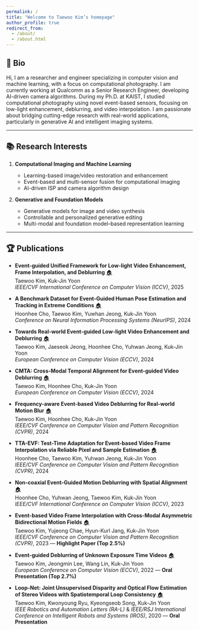```yaml
---
permalink: /
title: "Welcome to Taewoo Kim’s homepage"
author_profile: true
redirect_from: 
  - /about/
  - /about.html
---
```


## 🔬 Bio
Hi, I am a researcher and engineer specializing in computer vision and machine learning, with a focus on computational photography. I am currently working at Qualcomm as a Senior Research Engineer, developing AI-driven camera algorithms. During my Ph.D. at KAIST, I studied computational photography using novel event-based sensors, focusing on low-light enhancement, deblurring, and video interpolation. I am passionate about bridging cutting-edge research with real-world applications, particularly in generative AI and intelligent imaging systems.

---

## 📚 Research Interests
1. **Computational Imaging and Machine Learning**  
   - Learning-based image/video restoration and enhancement  
   - Event-based and multi-sensor fusion for computational imaging  
   - AI-driven ISP and camera algorithm design  

2. **Generative and Foundation Models**  
   - Generative models for image and video synthesis  
   - Controllable and personalized generative editing  
   - Multi-modal and foundation model–based representation learning  

---

## 🏆 Publications

- **Event-guided Unified Framework for Low-light Video Enhancement, Frame Interpolation, and Deblurring** [🏠](https://openaccess.thecvf.com/content/ICCV2025/papers/Kim_Event-guided_Unified_Framework_for_Low-light_Video_Enhancement_Frame_Interpolation_and_ICCV_2025_paper.pdf)  
  Taewoo Kim, Kuk-Jin Yoon  
  *IEEE/CVF International Conference on Computer Vision (ICCV)*, 2025  

- **A Benchmark Dataset for Event-Guided Human Pose Estimation and Tracking in Extreme Conditions** [🏠](URL_HERE)  
  Hoonhee Cho, Taewoo Kim, Yuwhan Jeong, Kuk-Jin Yoon  
  *Conference on Neural Information Processing Systems (NeurIPS)*, 2024  

- **Towards Real-world Event-guided Low-light Video Enhancement and Deblurring** [🏠](URL_HERE)  
  Taewoo Kim, Jaeseok Jeong, Hoonhee Cho, Yuhwan Jeong, Kuk-Jin Yoon  
  *European Conference on Computer Vision (ECCV)*, 2024  

- **CMTA: Cross-Modal Temporal Alignment for Event-guided Video Deblurring** [🏠](URL_HERE)  
  Taewoo Kim, Hoonhee Cho, Kuk-Jin Yoon  
  *European Conference on Computer Vision (ECCV)*, 2024  

- **Frequency-aware Event-based Video Deblurring for Real-world Motion Blur** [🏠](URL_HERE)  
  Taewoo Kim, Hoonhee Cho, Kuk-Jin Yoon  
  *IEEE/CVF Conference on Computer Vision and Pattern Recognition (CVPR)*, 2024  

- **TTA-EVF: Test-Time Adaptation for Event-based Video Frame Interpolation via Reliable Pixel and Sample Estimation** [🏠](URL_HERE)  
  Hoonhee Cho, Taewoo Kim, Yuhwan Jeong, Kuk-Jin Yoon  
  *IEEE/CVF Conference on Computer Vision and Pattern Recognition (CVPR)*, 2024  

- **Non-coaxial Event-Guided Motion Deblurring with Spatial Alignment** [🏠](URL_HERE)  
  Hoonhee Cho, Yuhwan Jeong, Taewoo Kim, Kuk-Jin Yoon  
  *IEEE/CVF International Conference on Computer Vision (ICCV)*, 2023  

- **Event-based Video Frame Interpolation with Cross-Modal Asymmetric Bidirectional Motion Fields** [🏠](URL_HERE)  
  Taewoo Kim, Yujeong Chae, Hyun-Kurl Jang, Kuk-Jin Yoon  
  *IEEE/CVF Conference on Computer Vision and Pattern Recognition (CVPR)*, 2023 — **Highlight Paper (Top 2.5%)**

- **Event-guided Deblurring of Unknown Exposure Time Videos** [🏠](URL_HERE)  
  Taewoo Kim, Jeongmin Lee, Wang Lin, Kuk-Jin Yoon  
  *European Conference on Computer Vision (ECCV)*, 2022 — **Oral Presentation (Top 2.7%)**

- **Loop-Net: Joint Unsupervised Disparity and Optical Flow Estimation of Stereo Videos with Spatiotemporal Loop Consistency** [🏠](URL_HERE)  
  Taewoo Kim, Kwonyoung Ryu, Kyeongseob Song, Kuk-Jin Yoon  
  *IEEE Robotics and Automation Letters (RA-L)* & *IEEE/RSJ International Conference on Intelligent Robots and Systems (IROS)*, 2020 — **Oral Presentation**
